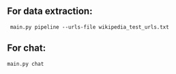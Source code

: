 ## For data extraction:

``` main.py pipeline --urls-file wikipedia_test_urls.txt```

## For chat:

``` main.py chat ```